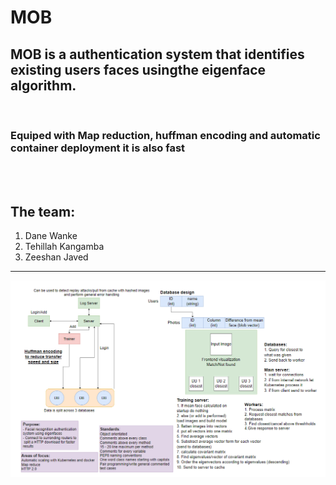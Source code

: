 # MOB

## MOB is a authentication system that identifies existing users faces usingthe eigenface algorithm. 

<br>

### Equiped with Map reduction, huffman encoding and automatic container deployment it is also fast

<br>
<br>

## The team:
1. Dane Wanke
2. Tehillah Kangamba
3. Zeeshan Javed

<hr>

![img](./res/MOB2.0.PNG)
